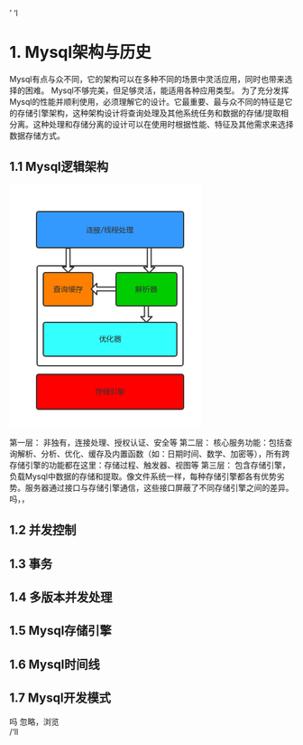 ’  ‘l
# 1. Mysql架构与历史

Mysql有点与众不同，它的架构可以在多种不同的场景中灵活应用，同时也带来选择的困难。 Mysql不够完美，但足够灵活，能适用各种应用类型。
为了充分发挥Mysql的性能并顺利使用，必须理解它的设计。它最重要、最与众不同的特征是它的存储引擎架构，这种架构设计将查询处理及其他系统任务和数据的存储/提取相分离。这种处理和存储分离的设计可以在使用时根据性能、特征及其他需求来选择数据存储方式。

## 1.1 Mysql逻辑架构

![1-1Mysql服务器逻辑架构图](1-1Mysql服务器逻辑架构图.png)

第一层： 非独有，连接处理、授权认证、安全等
第二层： 核心服务功能：包括查询解析、分析、优化、缓存及内置函数（如：日期时间、数学、加密等），所有跨存储引擎的功能都在这里：存储过程、触发器、视图等
第三层： 包含存储引擎，负载Mysql中数据的存储和提取。像文件系统一样，每种存储引擎都各有优势劣势。服务器通过接口与存储引擎通信，这些接口屏蔽了不同存储引擎之间的差异。吗，，

## 1.2 并发控制
## 1.3 事务
## 1.4 多版本并发处理
## 1.5 Mysql存储引擎
## 1.6 Mysql时间线
## 1.7 Mysql开发模式

吗 忽略，浏览           
/‘ll